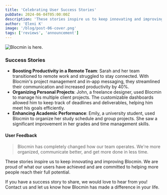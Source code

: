 ```yaml
---
title: 'Celebrating User Success Stories'
pubDate: 2024-06-04T05:00:00Z
description: 'These stories inspire us to keep innovating and improving Blocmin. We are proud of what our users have achieved and are committed to helping more people reach their full potential.'
author: 'Eleni K'
image: '/blog/post-06-cover.png'
tags: ['reviews', 'announcement']
---
```


![Blocmin is here.](/blog/post-06.png)

### Success Stories

- **Boosting Productivity in a Remote Team**: Sarah and her team transitioned to remote work and struggled to stay connected. With Blocmin's project management and in-app messaging, they streamlined their communication and increased productivity by 40%.
- **Organizing Personal Projects**: John, a freelance designer, used Blocmin to manage his multiple client projects. The customizable dashboards allowed him to keep track of deadlines and deliverables, helping him meet his goals efficiently.
- **Enhancing Academic Performance**: Emily, a university student, used Blocmin to organize her study schedule and group projects. She saw a significant improvement in her grades and time management skills.

#### User Feedback

> Blocmin has completely changed how our team operates. We're more organized, communicate better, and get more done in less time.

These stories inspire us to keep innovating and improving Blocmin. We are proud of what our users have achieved and are committed to helping more people reach their full potential.

If you have a success story to share, we would love to hear from you! Contact us and let us know how Blocmin has made a difference in your life.

